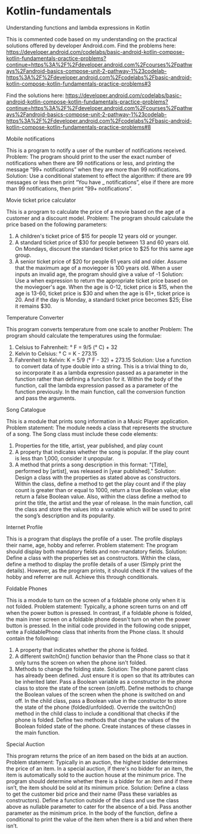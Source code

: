 # Kotlin-fundamentals
Understanding functions and lambda expressions in Kotlin

This is commented code based on my understanding on the practical solutions offered by developer Android.com. 
Find the problems here: https://developer.android.com/codelabs/basic-android-kotlin-compose-kotlin-fundamentals-practice-problems?continue=https%3A%2F%2Fdeveloper.android.com%2Fcourses%2Fpathways%2Fandroid-basics-compose-unit-2-pathway-1%23codelab-https%3A%2F%2Fdeveloper.android.com%2Fcodelabs%2Fbasic-android-kotlin-compose-kotlin-fundamentals-practice-problems#3

Find the solutions here: https://developer.android.com/codelabs/basic-android-kotlin-compose-kotlin-fundamentals-practice-problems?continue=https%3A%2F%2Fdeveloper.android.com%2Fcourses%2Fpathways%2Fandroid-basics-compose-unit-2-pathway-1%23codelab-https%3A%2F%2Fdeveloper.android.com%2Fcodelabs%2Fbasic-android-kotlin-compose-kotlin-fundamentals-practice-problems#8

Mobile notifications

This is a program to notify a user of the number of notifications received. 
Problem: The program should print to the user the exact number of notifications when there are 99 notifications or less, and printing the message “99+ notifications” when they are more than 99 notifications. 
Solution: Use a conditional statement to effect the algorithm: if there are 99 messages or less then print “You have _ notifications”, else if there are more than 99 notifications, then print “99+ notifications”.

Movie ticket price calculator
   
This is a program to calculate the price of a movie based on the age of a customer and a discount model.
Problem: The program should calculate the price based on the following parameters:
  1.	A children's ticket price of $15 for people 12 years old or younger.
  2.	A standard ticket price of $30 for people between 13 and 60 years old. On Mondays, discount the standard ticket price to $25 for this same age group.
  3.	A senior ticket price of $20 for people 61 years old and older. Assume that the maximum age of a moviegoer is 100 years old.
When a user inputs an invalid age, the program should give a value of -1
Solution: Use a when expression to return the appropriate ticket price based on the moviegoer's age. When the age is 0-12, ticket price is $15, when the age is 13-60, ticket price is $30 and when the age is 61+, ticket price is 20. And if the day is Monday, a standard ticket price becomes $25; Else it remains $30.

Temperature Converter
   
This program converts temperature from one scale to another 
Problem: The program should calculate the temperatures using the formulae:
  1.	Celsius to Fahrenheit: ° F = 9/5 (° C) + 32
  2.	Kelvin to Celsius: ° C = K - 273.15
  3.	Fahrenheit to Kelvin: K = 5/9 (° F - 32) + 273.15
Solution: Use a function to convert data of type double into a string. This is a trivial thing to do, so incorporate it as a lambda expression passed as a parameter in the function rather than defining a function for it. Within the body of the function, call the lambda expression passed as a parameter of the function previously. In the main function, call the conversion function and pass the arguments.

Song Catalogue
   
This is a module that prints song information in a Music Player application. 
Problem statement: The module needs a class that represents the structure of a song. The Song class must include these code elements:
  1.	Properties for the title, artist, year published, and play count
  2.	A property that indicates whether the song is popular. If the play count is less than 1,000, consider it unpopular.
  3.	A method that prints a song description in this format: "[Title], performed by [artist], was released in [year published]."
Solution: Design a class with the properties as stated above as constructors. Within the class, define a method to get the play count and if the play count is greater than or equal to 1000, return a true Boolean value; else return a false Boolean value. Also, within the class define a method to print the title, the artist and the year of release. In the main function, call the class and store the values into a variable which will be used to print the song’s description and its popularity.

Internet Profile

This is a program that displays the profile of a user. The profile displays their name, age, hobby and referrer. 
Problem statement: The program should display both mandatory fields and non-mandatory fields.
Solution: Define a class with the properties set as constructors. Within the class, define a method to display the profile details of a user (Simply print the details). However, as the program prints, it should check if the values of the hobby and referrer are null. Achieve this through conditionals. 

Foldable Phones

This is a module to turn on the screen of a foldable phone only when it is not folded. 
Problem statement: Typically, a phone screen turns on and off when the power button is pressed. In contrast, if a foldable phone is folded, the main inner screen on a foldable phone doesn't turn on when the power button is pressed.
In the initial code provided in the following code snippet, write a FoldablePhone class that inherits from the Phone class. It should contain the following:
  1.	A property that indicates whether the phone is folded.
  2.	A different switchOn() function behavior than the Phone class so that it only turns the screen on when the phone isn't folded.
  3.	Methods to change the folding state.
Solution: The phone parent class has already been defined. Just ensure it is open so that its attributes can be inherited later. Pass a Boolean variable as a constructor in the phone class to store the state of the screen (on/off). Define methods to change the Boolean values of the screen when the phone is switched on and off. In the child class, pass a Boolean value in the constructor to store the state of the phone (folded/unfolded). Override the switchOn() method in the child class to include a conditional that checks if the phone is folded. Define two methods that change the values of the Boolean folded state of the phone. Create instances of these classes in the main function.

Special Auction

This program returns the price of an item based on the bids at an auction.
Problem statement: Typically in an auction, the highest bidder determines the price of an item. In a special auction, if there's no bidder for an item, the item is automatically sold to the auction house at the minimum price. The program should determine whether there is a bidder for an item and if there isn’t, the item should be sold at its minimum price. 
Solution: Define a class to get the customer bid price and their name (Pass these variables as constructors). Define a function outside of the class and use the class above as nullable parameter to cater for the absence of a bid. Pass another parameter as the minimum price. In the body of the function, define a conditional to print the value of the item when there is a bid and when there isn’t. 

